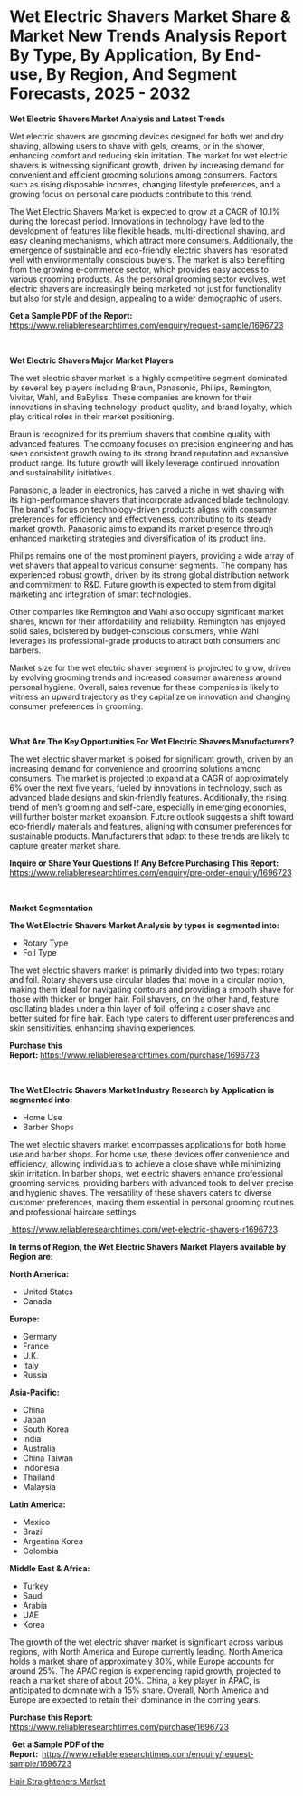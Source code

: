 <p><h1>Wet Electric Shavers Market Share & Market New Trends Analysis Report By Type, By Application, By End-use, By Region, And Segment Forecasts, 2025 - 2032</h1></p><p><strong>Wet Electric Shavers Market Analysis and Latest Trends</strong></p>
<p><p>Wet electric shavers are grooming devices designed for both wet and dry shaving, allowing users to shave with gels, creams, or in the shower, enhancing comfort and reducing skin irritation. The market for wet electric shavers is witnessing significant growth, driven by increasing demand for convenient and efficient grooming solutions among consumers. Factors such as rising disposable incomes, changing lifestyle preferences, and a growing focus on personal care products contribute to this trend.</p><p>The Wet Electric Shavers Market is expected to grow at a CAGR of 10.1% during the forecast period. Innovations in technology have led to the development of features like flexible heads, multi-directional shaving, and easy cleaning mechanisms, which attract more consumers. Additionally, the emergence of sustainable and eco-friendly electric shavers has resonated well with environmentally conscious buyers. The market is also benefiting from the growing e-commerce sector, which provides easy access to various grooming products. As the personal grooming sector evolves, wet electric shavers are increasingly being marketed not just for functionality but also for style and design, appealing to a wider demographic of users.</p></p>
<p><strong>Get a Sample PDF of the Report:&nbsp;</strong> <a href="https://www.reliableresearchtimes.com/enquiry/request-sample/1696723?utm_campaign=1994&utm_medium=2&utm_source=Github&utm_content=ia&utm_term=07022025&utm_id=wet-electric-shavers">https://www.reliableresearchtimes.com/enquiry/request-sample/1696723</a></p>
<p>&nbsp;</p>
<p><strong>Wet Electric Shavers Major Market Players</strong></p>
<p><p>The wet electric shaver market is a highly competitive segment dominated by several key players including Braun, Panasonic, Philips, Remington, Vivitar, Wahl, and BaByliss. These companies are known for their innovations in shaving technology, product quality, and brand loyalty, which play critical roles in their market positioning.</p><p>Braun is recognized for its premium shavers that combine quality with advanced features. The company focuses on precision engineering and has seen consistent growth owing to its strong brand reputation and expansive product range. Its future growth will likely leverage continued innovation and sustainability initiatives.</p><p>Panasonic, a leader in electronics, has carved a niche in wet shaving with its high-performance shavers that incorporate advanced blade technology. The brand's focus on technology-driven products aligns with consumer preferences for efficiency and effectiveness, contributing to its steady market growth. Panasonic aims to expand its market presence through enhanced marketing strategies and diversification of its product line.</p><p>Philips remains one of the most prominent players, providing a wide array of wet shavers that appeal to various consumer segments. The company has experienced robust growth, driven by its strong global distribution network and commitment to R&D. Future growth is expected to stem from digital marketing and integration of smart technologies.</p><p>Other companies like Remington and Wahl also occupy significant market shares, known for their affordability and reliability. Remington has enjoyed solid sales, bolstered by budget-conscious consumers, while Wahl leverages its professional-grade products to attract both consumers and barbers.</p><p>Market size for the wet electric shaver segment is projected to grow, driven by evolving grooming trends and increased consumer awareness around personal hygiene. Overall, sales revenue for these companies is likely to witness an upward trajectory as they capitalize on innovation and changing consumer preferences in grooming.</p></p>
<p>&nbsp;</p>
<p><strong>What Are The Key Opportunities For Wet Electric Shavers Manufacturers?</strong></p>
<p><p>The wet electric shaver market is poised for significant growth, driven by an increasing demand for convenience and grooming solutions among consumers. The market is projected to expand at a CAGR of approximately 6% over the next five years, fueled by innovations in technology, such as advanced blade designs and skin-friendly features. Additionally, the rising trend of men’s grooming and self-care, especially in emerging economies, will further bolster market expansion. Future outlook suggests a shift toward eco-friendly materials and features, aligning with consumer preferences for sustainable products. Manufacturers that adapt to these trends are likely to capture greater market share.</p></p>
<p><strong>Inquire or Share Your Questions If Any Before Purchasing This Report:</strong> <a href="https://www.reliableresearchtimes.com/enquiry/pre-order-enquiry/1696723?utm_campaign=1994&utm_medium=2&utm_source=Github&utm_content=ia&utm_term=07022025&utm_id=wet-electric-shavers">https://www.reliableresearchtimes.com/enquiry/pre-order-enquiry/1696723</a></p>
<p>&nbsp;</p>
<p><strong>Market Segmentation</strong></p>
<p><strong>The Wet Electric Shavers Market Analysis by types is segmented into:</strong></p>
<p><ul><li>Rotary Type</li><li>Foil Type</li></ul></p>
<p><p>The wet electric shavers market is primarily divided into two types: rotary and foil. Rotary shavers use circular blades that move in a circular motion, making them ideal for navigating contours and providing a smooth shave for those with thicker or longer hair. Foil shavers, on the other hand, feature oscillating blades under a thin layer of foil, offering a closer shave and better suited for fine hair. Each type caters to different user preferences and skin sensitivities, enhancing shaving experiences.</p></p>
<p><strong>Purchase this Report:&nbsp;</strong><a href="https://www.reliableresearchtimes.com/purchase/1696723?utm_campaign=1994&utm_medium=2&utm_source=Github&utm_content=ia&utm_term=07022025&utm_id=wet-electric-shavers">https://www.reliableresearchtimes.com/purchase/1696723</a></p>
<p>&nbsp;</p>
<p><strong>The Wet Electric Shavers Market Industry Research by Application is segmented into:</strong></p>
<p><ul><li>Home Use</li><li>Barber Shops</li></ul></p>
<p><p>The wet electric shavers market encompasses applications for both home use and barber shops. For home use, these devices offer convenience and efficiency, allowing individuals to achieve a close shave while minimizing skin irritation. In barber shops, wet electric shavers enhance professional grooming services, providing barbers with advanced tools to deliver precise and hygienic shaves. The versatility of these shavers caters to diverse customer preferences, making them essential in personal grooming routines and professional haircare settings.</p></p>
<p><a href="https://www.reliableresearchtimes.com/wet-electric-shavers-r1696723?utm_campaign=1994&utm_medium=2&utm_source=Github&utm_content=ia&utm_term=07022025&utm_id=wet-electric-shavers">&nbsp;https://www.reliableresearchtimes.com/wet-electric-shavers-r1696723</a></p>
<p><strong>In terms of Region, the Wet Electric Shavers Market Players available by Region are:</strong></p>
<p>
    <p> <strong> North America: </strong>
        <ul>
            <li>United States</li>
            <li>Canada</li>
        </ul>
        </p> 
    <p> <strong> Europe: </strong>
        <ul>
            <li>Germany</li>
            <li>France</li>
            <li>U.K.</li>
            <li>Italy</li>
            <li>Russia</li>
        </ul>
        </p> 
    <p> <strong> Asia-Pacific: </strong>
        <ul>
            <li>China</li>
            <li>Japan</li>
            <li>South Korea</li>
            <li>India</li>
            <li>Australia</li>
            <li>China Taiwan</li>
            <li>Indonesia</li>
            <li>Thailand</li>
            <li>Malaysia</li>
        </ul>
        </p> 
    <p> <strong> Latin America: </strong>
        <ul>
            <li>Mexico</li>
            <li>Brazil</li>
            <li>Argentina Korea</li>
            <li>Colombia</li>
        </ul>
        </p> 
    <p> <strong> Middle East & Africa: </strong>
        <ul>
            <li>Turkey</li>
            <li>Saudi</li>
            <li>Arabia</li>
            <li>UAE</li>
            <li>Korea</li>
        </ul>
    </p>
    </p>
<p><p>The growth of the wet electric shaver market is significant across various regions, with North America and Europe currently leading. North America holds a market share of approximately 30%, while Europe accounts for around 25%. The APAC region is experiencing rapid growth, projected to reach a market share of about 20%. China, a key player in APAC, is anticipated to dominate with a 15% share. Overall, North America and Europe are expected to retain their dominance in the coming years.</p></p>
<p><strong>Purchase this Report: </strong><a href="https://www.reliableresearchtimes.com/purchase/1696723?utm_campaign=1994&utm_medium=2&utm_source=Github&utm_content=ia&utm_term=07022025&utm_id=wet-electric-shavers">https://www.reliableresearchtimes.com/purchase/1696723</a></p>
<p>&nbsp;<strong>Get a Sample PDF of the Report:&nbsp;&nbsp;</strong><a href="https://www.reliableresearchtimes.com/enquiry/request-sample/1696723?utm_campaign=1994&utm_medium=2&utm_source=Github&utm_content=ia&utm_term=07022025&utm_id=wet-electric-shavers">https://www.reliableresearchtimes.com/enquiry/request-sample/1696723</a></p>
<p><strong></strong></p>
<p><p><a href="https://github.com/juniordelafrance/Market-Research-Report-List-5/blob/main/hair-straighteners-market.md?utm_campaign=1994&utm_medium=2&utm_source=Github&utm_content=ia&utm_term=07022025&utm_id=wet-electric-shavers">Hair Straighteners Market</a></p></p>